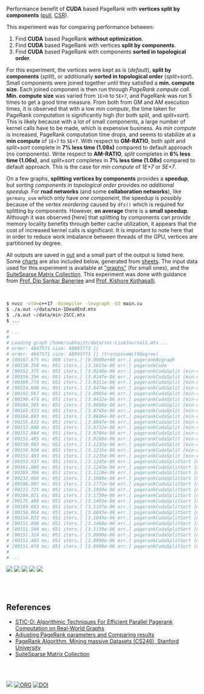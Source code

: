 Performance benefit of **CUDA** based PageRank with **vertices split by**
**components** ([pull], [CSR]).

This experiment was for comparing performance between:
1. Find **CUDA** based PageRank **without optimization**.
2. Find **CUDA** based PageRank with vertices **split by components**.
3. Find **CUDA** based PageRank with components **sorted in topological order**.

For this experiment, the vertices were kept as is (*default*), **split by
components** (*split*), or additionally **sorted in topological order**
(*split+sort*). Small components were joined together until they satisfied a
**min. compute size**. Each joined component is then run through *PageRank
compute call*. **Min. compute size** was varied from `1E+0` to `5E+7`, and
PageRank was run 5 times to get a good time measure. From both from GM and AM
execution times, it is observed that with a low *min compute*, the time taken
for PageRank computation is significantly high (for both *split*, and
*split+sort*). This is likely because with a lot of small components, a large
number of kernel calls have to be made, which is expensive business. As *min
compute* is increased, PageRank computation time drops, and seems to stabilize
at a **min compute** of `1E+7` to `5E+7`. With respect to **GM-RATIO**, both
*split* and *split+sort* complete in **7% less time (1.08x)** compared to
default approach (no components). Write respect to **AM-RATIO**, *split*
completes in **6% less time (1.06x)**, and *split+sort* completes in **7% less
time (1.08x)** compared to default approach. This is the case for *min compute*
of *1E+7* or *5E+7*.

On a few graphs, **splitting vertices by components** provides a **speedup**,
but *sorting components in topological order* provides *no additional speedup*.
For **road networks** (and some **collaboration networks**), like `germany_osm`
which only have *one component*, the speedup is possibly because of the *vertex
reordering* caused by `dfs()` which is required for splitting by components.
However, **on average** there is a **small speedup**. Although it was observed
[here] that splitting by components can provide memory locality benefits through
better cache utilization, it appears that the cost of increased kernel calls is
significant. It is important to note here that in order to reduce work imbalance
between threads of the GPU, vertices are partitioned by degree.

All outputs are saved in [out](out/) and a small part of the output is listed
here. Some [charts] are also included below, generated from [sheets]. The input
data used for this experiment is available at ["graphs"] (for small ones), and
the [SuiteSparse Matrix Collection]. This experiment was done with guidance
from [Prof. Dip Sankar Banerjee] and [Prof. Kishore Kothapalli].

<br>

```bash
$ nvcc -std=c++17 -Xcompiler -lnvgraph -O3 main.cu
$ ./a.out ~/data/min-1DeadEnd.mtx
$ ./a.out ~/data/min-2SCC.mtx
$ ...

# ...
#
# Loading graph /home/subhajit/data/soc-LiveJournal1.mtx ...
# order: 4847571 size: 68993773 {}
# order: 4847571 size: 68993773 {} (transposeWithDegree)
# [00167.675 ms; 000 iters.] [0.0000e+00 err.] pagerankNvgraph
# [00158.358 ms; 051 iters.] [3.1615e-06 err.] pagerankCuda
# [00352.375 ms; 051 iters.] [3.0248e-06 err.] pagerankCudaSplit [min-compute=1]
# [00359.356 ms; 051 iters.] [3.0147e-06 err.] pagerankCudaSplit [min-compute=5]
# [00369.774 ms; 051 iters.] [3.0311e-06 err.] pagerankCudaSplit [min-compute=10]
# [00214.048 ms; 051 iters.] [3.0474e-06 err.] pagerankCudaSplit [min-compute=50]
# [00192.967 ms; 051 iters.] [3.0905e-06 err.] pagerankCudaSplit [min-compute=100]
# [00190.474 ms; 051 iters.] [3.0432e-06 err.] pagerankCudaSplit [min-compute=500]
# [00184.505 ms; 051 iters.] [3.0680e-06 err.] pagerankCudaSplit [min-compute=1000]
# [00165.933 ms; 051 iters.] [3.0745e-06 err.] pagerankCudaSplit [min-compute=5000]
# [00164.883 ms; 051 iters.] [3.0696e-06 err.] pagerankCudaSplit [min-compute=10000]
# [00155.632 ms; 051 iters.] [3.0847e-06 err.] pagerankCudaSplit [min-compute=50000]
# [00152.888 ms; 051 iters.] [3.0732e-06 err.] pagerankCudaSplit [min-compute=100000]
# [00152.084 ms; 051 iters.] [3.0786e-06 err.] pagerankCudaSplit [min-compute=500000]
# [00151.485 ms; 051 iters.] [3.0290e-06 err.] pagerankCudaSplit [min-compute=1000000]
# [00150.983 ms; 051 iters.] [3.1235e-06 err.] pagerankCudaSplit [min-compute=5000000]
# [00150.956 ms; 051 iters.] [3.1235e-06 err.] pagerankCudaSplit [min-compute=10000000]
# [00151.483 ms; 051 iters.] [3.1235e-06 err.] pagerankCudaSplit [min-compute=50000000]
# [00353.937 ms; 051 iters.] [3.1245e-06 err.] pagerankCudaSplitSort [min-compute=1]
# [00361.089 ms; 051 iters.] [3.1245e-06 err.] pagerankCudaSplitSort [min-compute=5]
# [00369.366 ms; 051 iters.] [3.1128e-06 err.] pagerankCudaSplitSort [min-compute=10]
# [00232.066 ms; 051 iters.] [3.1088e-06 err.] pagerankCudaSplitSort [min-compute=50]
# [00208.907 ms; 051 iters.] [3.1771e-06 err.] pagerankCudaSplitSort [min-compute=100]
# [00221.725 ms; 051 iters.] [3.1950e-06 err.] pagerankCudaSplitSort [min-compute=500]
# [00204.021 ms; 051 iters.] [3.1739e-06 err.] pagerankCudaSplitSort [min-compute=1000]
# [00175.499 ms; 051 iters.] [3.1493e-06 err.] pagerankCudaSplitSort [min-compute=5000]
# [00169.683 ms; 051 iters.] [3.1197e-06 err.] pagerankCudaSplitSort [min-compute=10000]
# [00158.064 ms; 051 iters.] [3.0843e-06 err.] pagerankCudaSplitSort [min-compute=50000]
# [00154.033 ms; 051 iters.] [3.1045e-06 err.] pagerankCudaSplitSort [min-compute=100000]
# [00151.808 ms; 051 iters.] [3.1468e-06 err.] pagerankCudaSplitSort [min-compute=500000]
# [00151.590 ms; 051 iters.] [3.1139e-06 err.] pagerankCudaSplitSort [min-compute=1000000]
# [00151.324 ms; 051 iters.] [3.0990e-06 err.] pagerankCudaSplitSort [min-compute=5000000]
# [00151.403 ms; 051 iters.] [3.0990e-06 err.] pagerankCudaSplitSort [min-compute=10000000]
# [00151.074 ms; 051 iters.] [3.0990e-06 err.] pagerankCudaSplitSort [min-compute=50000000]
#
# ...
```

[![](https://i.imgur.com/ln3gWSI.gif)][sheetp]
[![](https://i.imgur.com/01SMSvK.png)][sheetp]
[![](https://i.imgur.com/oPzKwJH.png)][sheetp]
[![](https://i.imgur.com/G5yaIo5.png)][sheetp]
[![](https://i.imgur.com/JUiwhFb.png)][sheetp]

<br>
<br>


## References

- [STIC-D: Algorithmic Techniques For Efficient Parallel Pagerank Computation on Real-World Graphs](https://gist.github.com/wolfram77/bb09968cc0e592583c4b180243697d5a)
- [Adjusting PageRank parameters and Comparing results](https://arxiv.org/abs/2108.02997)
- [PageRank Algorithm, Mining massive Datasets (CS246), Stanford University](https://www.youtube.com/watch?v=ke9g8hB0MEo)
- [SuiteSparse Matrix Collection]

<br>
<br>

[![](https://i.imgur.com/TSKFNzd.png)](https://www.youtube.com/watch?v=eVvonVlbcFg)
[![ORG](https://img.shields.io/badge/org-puzzlef-green?logo=Org)](https://puzzlef.github.io)
[![DOI](https://zenodo.org/badge/381743698.svg)](https://zenodo.org/badge/latestdoi/381743698)

[Prof. Dip Sankar Banerjee]: https://sites.google.com/site/dipsankarban/
[Prof. Kishore Kothapalli]: https://www.iiit.ac.in/people/faculty/kkishore/
[SuiteSparse Matrix Collection]: https://sparse.tamu.edu
["graphs"]: https://github.com/puzzlef/graphs
[pull]: https://github.com/puzzlef/pagerank-push-vs-pull
[CSR]: https://github.com/puzzlef/pagerank-class-vs-csr
[charts]: https://photos.app.goo.gl/yVYQcTfbXNejWYjD9
[sheets]: https://docs.google.com/spreadsheets/d/11jNXOQ7ytr4HoFOAD69vjhaU5i3IM2ZmnvPwq5cB_OM/edit?usp=sharing
[sheetp]: https://docs.google.com/spreadsheets/d/e/2PACX-1vSj76IE-B0H56eOvb_MTal8gVAzfYTv_7YpCmmi6B3UplO62Y8Q6NY4fJWq7RBg-IcQ_Dc0CA8kqPuH/pubhtml
